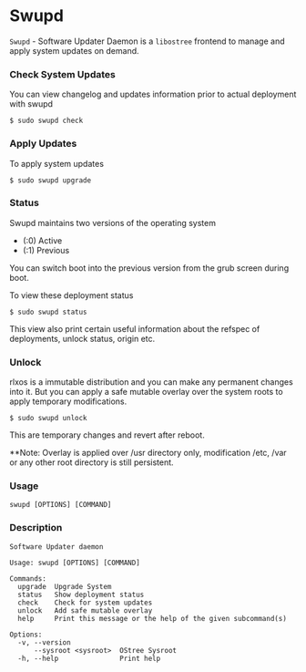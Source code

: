 # Swupd

`Swupd` - Software Updater Daemon is a `libostree` frontend to manage and apply system updates on demand.

### Check System Updates

You can view changelog and updates information prior to actual deployment with swupd

```
$ sudo swupd check
```

### Apply Updates

To apply system updates

```
$ sudo swupd upgrade
```

### Status

Swupd maintains two versions of the operating system
- (:0) Active
- (:1) Previous

You can switch boot into the previous version from the grub screen during boot.

To view these deployment status

```
$ sudo swupd status
```

This view also print certain useful information about the refspec of deployments, unlock status, origin etc.


### Unlock

rlxos is a immutable distribution and you can make any permanent changes into it. But you can apply a safe mutable overlay over the system roots to apply temporary modifications.

```
$ sudo swupd unlock
```

This are temporary changes and revert after reboot.

**Note: Overlay is applied over /usr directory only, modification /etc, /var or any other root directory is still persistent.

### Usage

```
swupd [OPTIONS] [COMMAND]
```

### Description

```
Software Updater daemon

Usage: swupd [OPTIONS] [COMMAND]

Commands:
  upgrade  Upgrade System
  status   Show deployment status
  check    Check for system updates
  unlock   Add safe mutable overlay
  help     Print this message or the help of the given subcommand(s)

Options:
  -v, --version
      --sysroot <sysroot>  OStree Sysroot
  -h, --help               Print help
```



